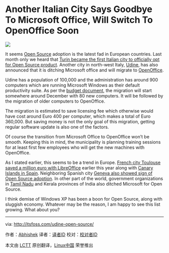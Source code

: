 Another Italian City Says Goodbye To Microsoft Office, Will Switch To OpenOffice Soon
================================================================================
![](http://itsfoss.itsfoss.netdna-cdn.com/wp-content/uploads/2014/08/Turin_Open_Source.jpg)

It seems [Open Source][1] adoption is the latest fad in European countries. Last month only we heard that [Turin became the first Italian city to officially opt for Open Source product][2]. Another city in north-west Italy, [Udine][3], has also announced that it is ditching Microsoft office and will migrate to [OpenOffice][4].

Udine has a population of 100,000 and the administration has around 900 computers which are running Microsoft Windows as their default productivity suite. As per the [budget document][5], the migration will start somewhere around December with 80 new computers. It will be followed by the migration of older computers to OpenOffice.

The migration is estimated to save licensing fee which otherwise would have cost around Euro 400 per computer, which makes a total of Euro 360,000. But saving money is not the only goal of this migration, getting regular software update is also one of the factors.

Of course the transition from Microsoft Office to OpenOffice won’t be smooth. Keeping this in mind, the municipality is planning training sessions for at least first few employees who will get the new machines with OpenOffice.

As I stated earlier, this seems to be a trend in Europe. [French city Toulouse saved a million euro with LibreOffice][6] earlier this year along with [Canary Islands in Spain][7]. Neighboring Spanish city [Geneva also showed sign of Open Source adoption][8]. In other part of the world, government organizations in [Tamil Nadu][9] and Kerala provinces of India also ditched Microsoft for Open Source.

I think demise of Windows XP has been a boon for Open Source, along with sluggish economy. Whatever may be the reason, I am happy to see this list growing. What about you?

--------------------------------------------------------------------------------

via: http://itsfoss.com/udine-open-source/

作者：[Abhishek][a]
译者：[译者ID](https://github.com/译者ID)
校对：[校对者ID](https://github.com/校对者ID)

本文由 [LCTT](https://github.com/LCTT/TranslateProject) 原创翻译，[Linux中国](http://linux.cn/) 荣誉推出

[a]:http://itsfoss.com/author/Abhishek/
[1]:http://itsfoss.com/category/open-source-software/
[2]:http://itsfoss.com/italian-city-turin-open-source/
[3]:http://en.wikipedia.org/wiki/Udine
[4]:https://www.openoffice.org/
[5]:http://www.comune.udine.it/opencms/opencms/release/ComuneUdine/comune/Rendicontazione/PEG/PEG_2014/index.html?lang=it&style=1&expfolder=???+NavText+???
[6]:http://itsfoss.com/french-city-toulouse-saved-1-million-euro-libreoffice/
[7]:http://itsfoss.com/canary-islands-saves-700000-euro-open-source/
[8]:http://itsfoss.com/170-primary-public-schools-geneva-switch-ubuntu/
[9]:http://itsfoss.com/tamil-nadu-switches-linux/